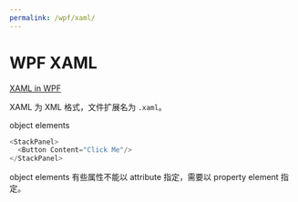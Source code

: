 ```yaml
---
permalink: /wpf/xaml/
---
```


# WPF XAML

[XAML in WPF](https://docs.microsoft.com/en-us/dotnet/framework/wpf/advanced/xaml-in-wpf)

XAML 为 XML 格式，文件扩展名为 `.xaml`。

object elements

```cs
<StackPanel>
  <Button Content="Click Me"/>
</StackPanel>
```

object elements 有些属性不能以 attribute 指定，需要以 property element 指定。
